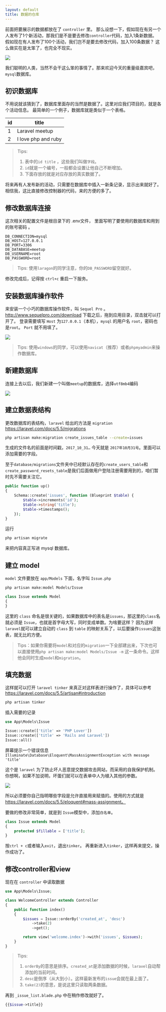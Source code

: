 ```yaml
---
layout: default
title: 数据的仓库
---
```


前面把要展示的数据都放在了 `controller` 里。
那么设想一下，假如现在有另一个人发布了1个新活动，那我们是不是要去修改`controller`代码，加入1条新数据。
假如现在有人发布了100个活动，我们岂不是要去修改代码，加入100条数据？
这么做实在是太笨了，也完全不现实。

![](media/15099366328467.jpg)

我们聪明的人类，当然不会干这么笨的事情了。那来欢迎今天的重量级嘉宾吧，`mysql`数据库。

## 初识数据库

不用说就该猜到了，数据库里面存的当然是数据了。这里对应我们项目的，就是各个活动信息。
最简单的一个例子，数据库就是类似于一个表格。


| id | title | 
| --- | --- |
| 1 | Laravel meetup |
| 2 | I love php and ruby |

> Tips:
> 1. 表中的`id title` ，这些我们叫做`字段`。
> 2. `id`就是一个编号，一般都会设置让他自己不断增加。
> 3. 下面存放的就是对应存放的真实数据了。

将来再有人发布新的活动，只需要在数据库中插入一新条记录，显示出来就好了。
相信我，这比直接修改控制器的代码，来的方便的多了。

## 修改数据库连接

这次相关的配置文件是根目录下的 .env文件， 里面写明了要使用的数据库和用到的账号密码 。

```text
DB_CONNECTION=mysql
DB_HOST=127.0.0.1
DB_PORT=3306
DB_DATABASE=meetup
DB_USERNAME=root
DB_PASSWORD=root
```

> Tips: 使用`laragon`的同学注意，你的`DB_PASSWORD`留空就好。

修改完成后，记得按 `ctrl+c` 重启一下服务。

## 安装数据库操作软件

来安装一个小巧的数据库操作软件，叫 `Sequel Pro` 。
http://www.sequelpro.com/download 下载之后，拖到应用目录，双击就可以打开了。
登录需要填写 `Host` 为`127.0.0.1`（本机），`mysql` 的用户名 `root`，密码也是`root`。 `Port` 就不用填了。

![](media/15094671719077.jpg)


> Tips: 使用`windows`的同学，可以使用`navicat`（推荐）或者`phpmyadmin`来操作数据库。

## 新建数据库

连接上去以后，我们新建一个叫做`meetup`的数据库，选择`utf8mb4`编码

![](media/15094673110904.jpg)


## 建立数据表结构

更改数据库的表结构，`laravel` 给出的方法是 `migration`
https://laravel.com/docs/5.5/migrations

```bash
php artisan make:migration create_issues_table --create=issues
```

生成的文件名的前面是时间戳，`2017_10_31…` 今天就是 `2017年10月31号`。里面可以添加需要的字段。

至于`database/migrations`文件夹中已经默认存在的`create_users_table`和`create_password_resets_table`是我们后面做用户登陆注册需要用到的，咱们暂时先不需要关注它。

```php
public function up()
{
    Schema::create('issues', function (Blueprint $table) {
        $table->increments('id');
        $table->string('title');
        $table->timestamps();
    });
}
```

运行

```bash
php artisan migrate
```

来把内容真正写进 mysql 数据库。

## 建立 model

`model` 文件要放在 `app/Models` 下面，名字叫 `Issue.php`

```bash
php artisan make:model Models/Issue
```

```php
class Issue extends Model
{
}
```

这里的 `class` 命名是很关键的，如果数据库中的表名是`issues`，那这里的`class`名就必须是 `Issue`，也就是首字母大写，同时变成单数。为啥要这样？ 因为这样`laravel`就可以建立自动的 `class` 到 `table` 的映射关系了，以后要操作`issues`这张表，就无比的方便。

> Tips：如果你需要将`model`和对应的`migration`一下全部建出来，下次也可以直接使用`php artisan make:model Models/Issue -m` 这一条命令。这样他会同时生成`model`和`migration`。

## 填充数据

这样就可以打开 `laravel tinker` 来真正对这样表进行操作了，具体可以参考 
https://laravel.com/docs/5.5/artisan#introduction

```bash
php artisan tinker
```

插入需要的记录

```php
use App\Models\Issue

Issue::create(['title' => 'PHP Lover'])
Issue::create(['title' => 'Rails and Laravel'])
Issue::all()
```

屏幕提示一个错误信息
`Illuminate\Database\Eloquent\MassAssignmentException with message 'title'`

这个是 `laravel` 为了防止坏人恶意提交数据攻击网站，而采用的自我保护机制。你想啊，如果不加说明，坏蛋们就可以在表单中人为植入其他的参数。

![](media/15099375854517.jpg)


所以必须要你自己指明哪些字段是允许直接用来赋值的。使用的方式就是 https://laravel.com/docs/5.5/eloquent#mass-assignment。

要做的修改非常简单，就是到 `Issue`模型中，添加`白名单`。

```php
class Issue extends Model
{
    protected $fillable = ['title'];
}
```


按`ctrl + c`或者输入`exit`，退出`tinker`。
再重新进入`tinker`，这样再来提交，操作成功了。

## 修改controller和view

现在在 `controller` 中读取数据

```php
use App\Models\Issue;

class WelcomeController extends Controller
{
    public function index()
    {
        $issues = Issue::orderBy('created_at', 'desc')
            ->take(2)
            ->get();

        return view('welcome.index')->with('issues', $issues);
    }
}
```

> Tips:
> 1. `orderBy`的意思是排序。`created_at`是添加数据的时候，`laravel`自动帮添加的当前时间。
> 2. `desc`是倒序（从大到小）。这样最新发布的`issue`会就在最上面了。
> 3. `take(2)`的意思，是说这里只读取两条数据。

再到 `_issue_list.blade.php` 中在稍作修改就好了。

```php
{{$issue->title}}
```

